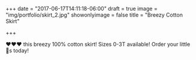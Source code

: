 +++
date = "2017-06-17T14:11:18-06:00"
draft = true
image = "img/portfolio/skirt_2.jpg"
showonlyimage = false
title = "Breezy Cotton Skirt"

+++

❤️❤❤ this breezy 100% cotton skirt! Sizes 0-3T available! Order your little 🐝s today! 
